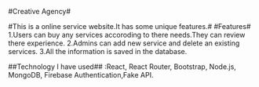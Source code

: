 #Creative Agency#

#This is a online service website.It has some unique features.#
#Features#
1.Users can buy any services accoroding to there needs.They can review there experience.
2.Admins can add new service and delete an existing services.
3.All the information is saved in the database.

##Technology I have used## :React, React Router, Bootstrap, Node.js, MongoDB, Firebase
Authentication,Fake API.
